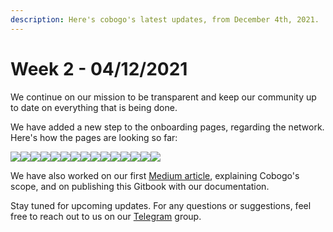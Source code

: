```yaml
---
description: Here's cobogo's latest updates, from December 4th, 2021.
---
```


# Week 2 - 04/12/2021

We continue on our mission to be transparent and keep our community up to date on everything that is being done.

We have added a new step to the onboarding pages, regarding the network. Here's how the pages are looking so far:

![](<../.gitbook/assets/1-Submit a channel - 00.png>)![](<../.gitbook/assets/2-Submit a channel - 01.png>)![](<../.gitbook/assets/3-Submit a channel - 02.png>)![](<../.gitbook/assets/4-Submit a channel - 03 (1).png>)![](<../.gitbook/assets/5-Submit a channel - 03-2.png>)![](<../.gitbook/assets/6-Submit a channel - 03-3.png>)![](<../.gitbook/assets/7-Submit a channel - 03 - Waitlist.png>)![](<../.gitbook/assets/8-Submit a channel - 04.png>)![](<../.gitbook/assets/09-Submit a channel - 04-2.png>)![](<../.gitbook/assets/10-Submit a channel - 05 (1).png>)![](<../.gitbook/assets/11-Submit a channel - 05-2.png>)![](<../.gitbook/assets/12-Submit a channel - 06.png>)![](<../.gitbook/assets/13-Submit a channel - 8.png>)![](<../.gitbook/assets/14-Submit a channel - 06-3.png>)![](<../.gitbook/assets/15-Submit a channel - 07.png>)

We have also worked on our first [Medium article](https://medium.com/@cobogosocial/what-is-cobogo-7a895bfce3ea), explaining Cobogo's scope, and on publishing this Gitbook with our documentation.

Stay tuned for upcoming updates. For any questions or suggestions, feel free to reach out to us on our [Telegram](https://t.me/cobogosocial) group.&#x20;
